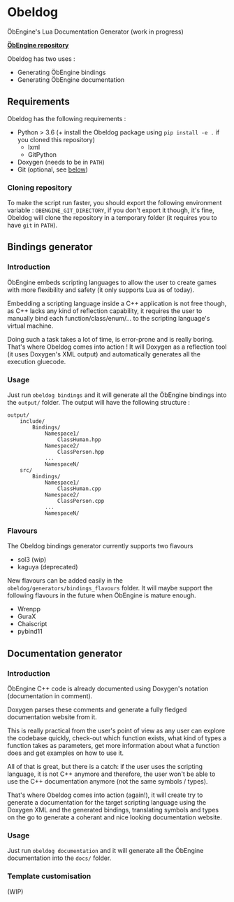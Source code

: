 # Obeldog

ÖbEngine's Lua Documentation Generator (work in progress)

**[ÖbEngine repository](https://github.com/Sygmei/ObEngine)**

Obeldog has two uses :
- Generating ÖbEngine bindings
- Generating ÖbEngine documentation

## Requirements

Obeldog has the following requirements :
- Python > 3.6 (+ install the Obeldog package using `pip install -e .` if you cloned this repository)
    - lxml
    - GitPython
- Doxygen (needs to be in `PATH`)
- Git (optional, see [below](###cloning-repository))

### Cloning repository

To make the script run faster, you should export the following environment variable : `OBENGINE_GIT_DIRECTORY`, if you don't export it though, it's fine, Obeldog will clone the repository in a temporary folder (it requires you to have `git` in `PATH`).

## Bindings generator

### Introduction

ÖbEngine embeds scripting languages to allow the user to create games with more flexibility and safety (it only supports Lua as of today).

Embedding a scripting language inside a C++ application is not free though, as C++ lacks any kind of reflection capability, it requires the user to manually bind each function/class/enum/... to the scripting language's virtual machine.

Doing such a task takes a lot of time, is error-prone and is really boring.
That's where Obeldog comes into action ! It will Doxygen as a reflection tool (it uses Doxygen's XML output) and automatically generates all the execution gluecode.

### Usage

Just run `obeldog bindings` and it will generate all the ÖbEngine bindings into the `output/` folder.
The output will have the following structure :
```
output/
    include/
        Bindings/
            Namespace1/
                ClassHuman.hpp
            Namespace2/
                ClassPerson.hpp
            ...
            NamespaceN/
    src/
        Bindings/
            Namespace1/
                ClassHuman.cpp
            Namespace2/
                ClassPerson.cpp
            ...
            NamespaceN/
```

### Flavours

The Obeldog bindings generator currently supports two flavours
- sol3 (wip)
- kaguya (deprecated)

New flavours can be added easily in the `obeldog/generators/bindings_flavours` folder.
It will maybe support the following flavours in the future when ÖbEngine is mature enough.
- Wrenpp
- GuraX
- Chaiscript
- pybind11

## Documentation generator

### Introduction

ÖbEngine C++ code is already documented using Doxygen's notation (documentation in comment).

Doxygen parses these comments and generate a fully fledged documentation website from it.

This is really practical from the user's point of view as any user can explore the codebase quickly, check-out which function exists, what kind of types a function takes as parameters, get more information about what a function does and get examples on how to use it.

All of that is great, but there is a catch: if the user uses the scripting language, it is not C++ anymore and therefore, the user won't be able to use the C++ documentation anymore (not the same symbols / types).

That's where Obeldog comes into action (again!), it will create try to generate a documentation for the target scripting language using the Doxygen XML and the generated bindings, translating symbols and types on the go to generate a coherant and nice looking documentation website.

### Usage

Just run `obeldog documentation` and it will generate all the ÖbEngine documentation into the `docs/` folder.

### Template customisation

(WIP)